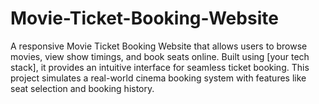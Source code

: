 # Movie-Ticket-Booking-Website
A responsive Movie Ticket Booking Website that allows users to browse movies, view show timings, and book seats online. Built using [your tech stack], it provides an intuitive interface for seamless ticket booking. This project simulates a real-world cinema booking system with features like seat selection and booking history.

